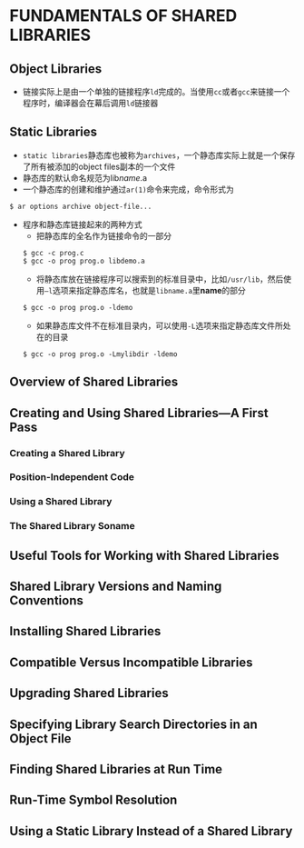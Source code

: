 # FUNDAMENTALS OF SHARED LIBRARIES

## Object Libraries
- 链接实际上是由一个单独的链接程序`ld`完成的。当使用`cc`或者`gcc`来链接一个程序时，编译器会在幕后调用`ld`链接器

## Static Libraries
- `static libraries`静态库也被称为`archives`，一个静态库实际上就是一个保存了所有被添加的object files副本的一个文件
- 静态库的默认命名规范为lib*name*.a
- 一个静态库的创建和维护通过`ar(1)`命令来完成，命令形式为
```shell
$ ar options archive object-file...
```
- 程序和静态库链接起来的两种方式
    - 把静态库的全名作为链接命令的一部分
    ```shell
    $ gcc -c prog.c
    $ gcc -o prog prog.o libdemo.a
    ```
    - 将静态库放在链接程序可以搜索到的标准目录中，比如`/usr/lib`，然后使用`–l`选项来指定静态库名，也就是`libname.a`里**name**的部分
    ```shell
    $ gcc -o prog prog.o -ldemo
    ```
    - 如果静态库文件不在标准目录内，可以使用`-L`选项来指定静态库文件所处在的目录
    ```shell
    $ gcc -o prog prog.o -Lmylibdir -ldemo
    ```

## Overview of Shared Libraries

## Creating and Using Shared Libraries—A First Pass

### Creating a Shared Library

### Position-Independent Code

### Using a Shared Library

### The Shared Library Soname

## Useful Tools for Working with Shared Libraries

## Shared Library Versions and Naming Conventions

## Installing Shared Libraries

## Compatible Versus Incompatible Libraries

## Upgrading Shared Libraries

## Specifying Library Search Directories in an Object File

## Finding Shared Libraries at Run Time

## Run-Time Symbol Resolution

## Using a Static Library Instead of a Shared Library
